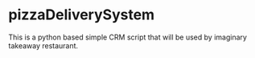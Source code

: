 # pizzaDeliverySystem
This is a python based simple CRM script that will be used by imaginary takeaway restaurant.
